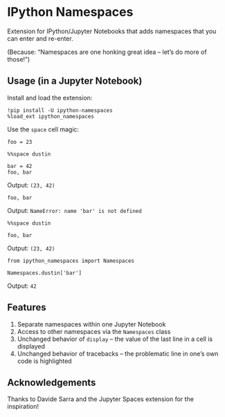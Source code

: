 # IPython Namespaces

Extension for IPython/Jupyter Notebooks that adds namespaces that you can enter and re-enter.

(Because: “Namespaces are one honking great idea – let’s do more of those!”)

## Usage (in a Jupyter Notebook)

Install and load the extension:

```
!pip install -U ipython-namespaces
%load_ext ipython_namespaces
```

Use the `space` cell magic:

```
foo = 23
```

```
%%space dustin

bar = 42
foo, bar
```

Output: `(23, 42)`

```
foo, bar
```

Output: `NameError: name 'bar' is not defined`

```
%%space dustin

foo, bar
```

Output: `(23, 42)`

```
from ipython_namespaces import Namespaces

Namespaces.dustin['bar']
```

Output: `42`

## Features

1. Separate namespaces within one Jupyter Notebook
2. Access to other namespaces via the `Namespaces` class
3. Unchanged behavior of `display` – the value of the last line in a cell is displayed
4. Unchanged behavior of tracebacks – the problematic line in one’s own code is highlighted

## Acknowledgements

Thanks to Davide Sarra and the Jupyter Spaces extension for the inspiration!